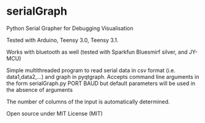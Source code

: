 serialGraph
===========

Python Serial Grapher for Debugging Visualisation

Tested with Arduino, Teensy 3.0, Teensy 3.1.

Works with bluetooth as well (tested with Sparkfun Bluesmirf silver, and JY-MCU)

Simple multithreaded program to read serial data in csv format (i.e. data1,data2,...)
and graph in pyqtgraph. Accepts command line arguments in the form serialGraph.py PORT BAUD
but default parameters will be used in the absence of arguments

The number of columns of the input is automatically determined.

Open source under MIT License (MIT)
